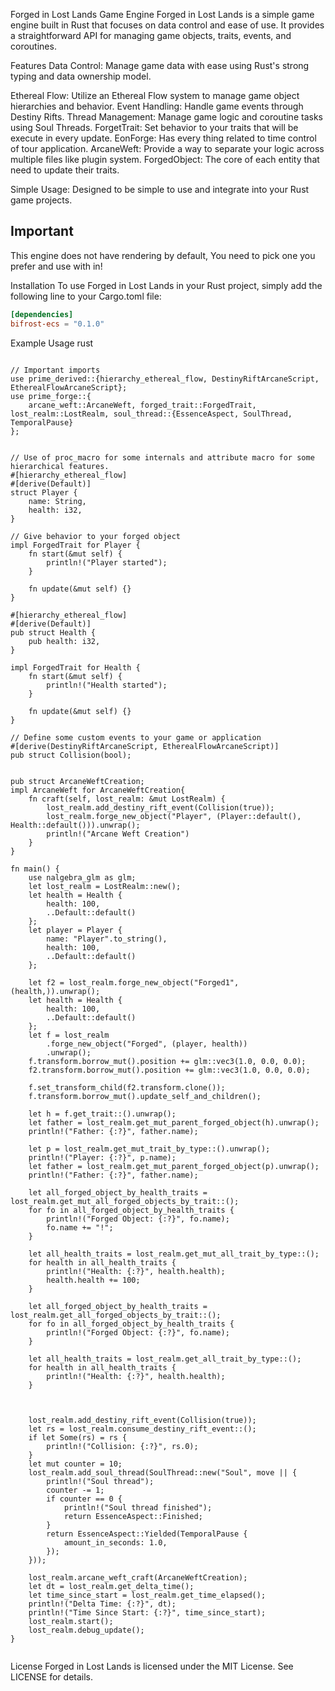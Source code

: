 Forged in Lost Lands Game Engine
Forged in Lost Lands is a simple game engine built in Rust that focuses on data control and ease of use. It provides a straightforward API for managing game objects, traits, events, and coroutines.

Features
Data Control: Manage game data with ease using Rust's strong typing and data ownership model.

Ethereal Flow: Utilize an Ethereal Flow system to manage game object hierarchies and behavior.
Event Handling: Handle game events through Destiny Rifts.
Thread Management: Manage game logic and coroutine tasks using Soul Threads.
ForgetTrait: Set behavior to your traits that will be execute in every update.
EonForge: Has every thing related to time control of tour application.
ArcaneWeft: Provide a way to separate your logic across multiple files like plugin system.
ForgedObject: The core of each entity that need to update their traits.

Simple Usage: Designed to be simple to use and integrate into your Rust game projects.

## Important

This engine does not have rendering by default,
You need to pick one you prefer and use with in!

Installation
To use Forged in Lost Lands in your Rust project, simply add the following line to your Cargo.toml file:

```toml
[dependencies]
bifrost-ecs = "0.1.0"

```

Example Usage
rust

<pre><code>
// Important imports
use prime_derived::{hierarchy_ethereal_flow, DestinyRiftArcaneScript, EtherealFlowArcaneScript};
use prime_forge::{
    arcane_weft::ArcaneWeft, forged_trait::ForgedTrait, lost_realm::LostRealm, soul_thread::{EssenceAspect, SoulThread, TemporalPause}
};


// Use of proc_macro for some internals and attribute macro for some hierarchical features. 
#[hierarchy_ethereal_flow]
#[derive(Default)]
struct Player {
    name: String,
    health: i32,
}

// Give behavior to your forged object 
impl ForgedTrait for Player {
    fn start(&mut self) {
        println!("Player started");
    }

    fn update(&mut self) {}
}

#[hierarchy_ethereal_flow]
#[derive(Default)]
pub struct Health {
    pub health: i32,
}

impl ForgedTrait for Health {
    fn start(&mut self) {
        println!("Health started");
    }

    fn update(&mut self) {}
}

// Define some custom events to your game or application
#[derive(DestinyRiftArcaneScript, EtherealFlowArcaneScript)]
pub struct Collision(bool);


pub struct ArcaneWeftCreation;
impl ArcaneWeft for ArcaneWeftCreation{
    fn craft(self, lost_realm: &mut LostRealm) {
        lost_realm.add_destiny_rift_event(Collision(true));
        lost_realm.forge_new_object("Player", (Player::default(), Health::default())).unwrap();
        println!("Arcane Weft Creation")
    }
}

fn main() {
    use nalgebra_glm as glm;
    let lost_realm = LostRealm::new();
    let health = Health {
        health: 100,
        ..Default::default()
    };
    let player = Player {
        name: "Player".to_string(),
        health: 100,
        ..Default::default()
    };

    let f2 = lost_realm.forge_new_object("Forged1", (health,)).unwrap();
    let health = Health {
        health: 100,
        ..Default::default()
    };
    let f = lost_realm
        .forge_new_object("Forged", (player, health))
        .unwrap();
    f.transform.borrow_mut().position += glm::vec3(1.0, 0.0, 0.0);
    f2.transform.borrow_mut().position += glm::vec3(1.0, 0.0, 0.0);

    f.set_transform_child(f2.transform.clone());
    f.transform.borrow_mut().update_self_and_children();

    let h = f.get_trait::<Health>().unwrap();
    let father = lost_realm.get_mut_parent_forged_object(h).unwrap();
    println!("Father: {:?}", father.name);

    let p = lost_realm.get_mut_trait_by_type::<Player>().unwrap();
    println!("Player: {:?}", p.name);
    let father = lost_realm.get_mut_parent_forged_object(p).unwrap();
    println!("Father: {:?}", father.name);

    let all_forged_object_by_health_traits = lost_realm.get_mut_all_forged_objects_by_trait::<Health>();
    for fo in all_forged_object_by_health_traits {
        println!("Forged Object: {:?}", fo.name);
        fo.name += "!";
    }

    let all_health_traits = lost_realm.get_mut_all_trait_by_type::<Health>();
    for health in all_health_traits {
        println!("Health: {:?}", health.health);
        health.health += 100;
    }

    let all_forged_object_by_health_traits = lost_realm.get_all_forged_objects_by_trait::<Health>();
    for fo in all_forged_object_by_health_traits {
        println!("Forged Object: {:?}", fo.name);
    }

    let all_health_traits = lost_realm.get_all_trait_by_type::<Health>();
    for health in all_health_traits {
        println!("Health: {:?}", health.health);
    }

    

    lost_realm.add_destiny_rift_event(Collision(true));
    let rs = lost_realm.consume_destiny_rift_event::<Collision>();
    if let Some(rs) = rs {
        println!("Collision: {:?}", rs.0);
    }
    let mut counter = 10;
    lost_realm.add_soul_thread(SoulThread::new("Soul", move || {
        println!("Soul thread");
        counter -= 1;
        if counter == 0 {
            println!("Soul thread finished");
            return EssenceAspect::Finished;
        }
        return EssenceAspect::Yielded(TemporalPause {
            amount_in_seconds: 1.0,
        });
    }));

    lost_realm.arcane_weft_craft(ArcaneWeftCreation);
    let dt = lost_realm.get_delta_time();
    let time_since_start = lost_realm.get_time_elapsed();
    println!("Delta Time: {:?}", dt);
    println!("Time Since Start: {:?}", time_since_start);
    lost_realm.start();
    lost_realm.debug_update();
}

</code></pre>

License
Forged in Lost Lands is licensed under the MIT License. See LICENSE for details.
